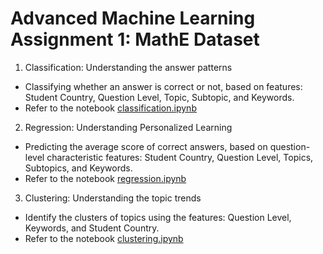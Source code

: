 # Advanced Machine Learning Assignment 1: MathE Dataset

1. Classification: Understanding the answer patterns
  - Classifying whether an answer is correct or not, based on features: Student Country, Question Level, Topic, Subtopic, and Keywords.
  - Refer to the notebook [classification.ipynb](https://github.com/sujayrittikar/AML_Assignment_1/blob/main/classification.ipynb)
2. Regression: Understanding Personalized Learning
  - Predicting the average score of correct answers, based on question-level characteristic features: Student Country, Question Level, Topics, Subtopics, and Keywords.
  - Refer to the notebook [regression.ipynb](https://github.com/sujayrittikar/AML_Assignment_1/blob/main/regression.ipynb)
3. Clustering: Understanding the topic trends
  - Identify the clusters of topics using the features: Question Level, Keywords, and Student Country.
  - Refer to the notebook [clustering.ipynb](https://github.com/sujayrittikar/AML_Assignment_1/blob/main/clustering.ipynb)
